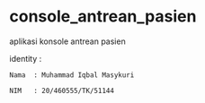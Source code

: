 # console_antrean_pasien
aplikasi konsole antrean pasien

identity  :

    Nama  : Muhammad Iqbal Masykuri
    
    NIM   : 20/460555/TK/51144
